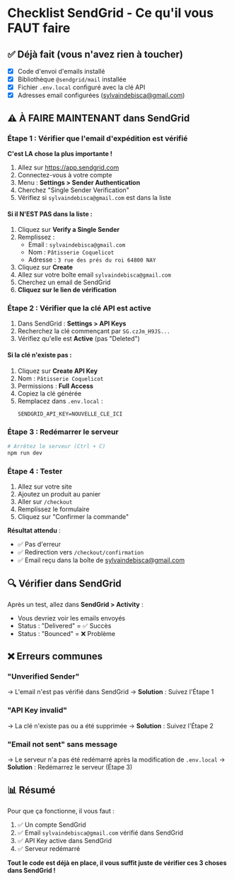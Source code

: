 # Checklist SendGrid - Ce qu'il vous FAUT faire

## ✅ Déjà fait (vous n'avez rien à toucher)

- [x] Code d'envoi d'emails installé
- [x] Bibliothèque `@sendgrid/mail` installée
- [x] Fichier `.env.local` configuré avec la clé API
- [x] Adresses email configurées (sylvaindebisca@gmail.com)

## ⚠️ À FAIRE MAINTENANT dans SendGrid

### Étape 1 : Vérifier que l'email d'expédition est vérifié

**C'est LA chose la plus importante !**

1. Allez sur https://app.sendgrid.com
2. Connectez-vous à votre compte
3. Menu : **Settings > Sender Authentication**
4. Cherchez "Single Sender Verification"
5. Vérifiez si `sylvaindebisca@gmail.com` est dans la liste

#### Si il N'EST PAS dans la liste :
1. Cliquez sur **Verify a Single Sender**
2. Remplissez :
   - Email : `sylvaindebisca@gmail.com`
   - Nom : `Pâtisserie Coquelicot`
   - Adresse : `3 rue des prés du roi 64800 NAY`
3. Cliquez sur **Create**
4. Allez sur votre boîte email `sylvaindebisca@gmail.com`
5. Cherchez un email de SendGrid
6. **Cliquez sur le lien de vérification**

### Étape 2 : Vérifier que la clé API est active

1. Dans SendGrid : **Settings > API Keys**
2. Recherchez la clé commençant par `SG.czJm_H9JS...`
3. Vérifiez qu'elle est **Active** (pas "Deleted")

#### Si la clé n'existe pas :
1. Cliquez sur **Create API Key**
2. Nom : `Pâtisserie Coquelicot`
3. Permissions : **Full Access**
4. Copiez la clé générée
5. Remplacez dans `.env.local` :
   ```
   SENDGRID_API_KEY=NOUVELLE_CLE_ICI
   ```

### Étape 3 : Redémarrer le serveur

```bash
# Arrêtez le serveur (Ctrl + C)
npm run dev
```

### Étape 4 : Tester

1. Allez sur votre site
2. Ajoutez un produit au panier
3. Aller sur `/checkout`
4. Remplissez le formulaire
5. Cliquez sur "Confirmer la commande"

**Résultat attendu** :
- ✅ Pas d'erreur
- ✅ Redirection vers `/checkout/confirmation`
- ✅ Email reçu dans la boîte de sylvaindebisca@gmail.com

## 🔍 Vérifier dans SendGrid

Après un test, allez dans **SendGrid > Activity** :
- Vous devriez voir les emails envoyés
- Status : "Delivered" = ✅ Succès
- Status : "Bounced" = ❌ Problème

## ❌ Erreurs communes

### "Unverified Sender"
→ L'email n'est pas vérifié dans SendGrid
→ **Solution** : Suivez l'Étape 1

### "API Key invalid"
→ La clé n'existe pas ou a été supprimée
→ **Solution** : Suivez l'Étape 2

### "Email not sent" sans message
→ Le serveur n'a pas été redémarré après la modification de `.env.local`
→ **Solution** : Redémarrez le serveur (Étape 3)

## 📊 Résumé

Pour que ça fonctionne, il vous faut :
1. ✅ Un compte SendGrid
2. ✅ Email `sylvaindebisca@gmail.com` vérifié dans SendGrid
3. ✅ API Key active dans SendGrid
4. ✅ Serveur redémarré

**Tout le code est déjà en place, il vous suffit juste de vérifier ces 3 choses dans SendGrid !**


